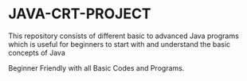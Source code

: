 # JAVA-CRT-PROJECT
This repository consists of different basic to advanced Java programs which is useful for beginners to start with and understand the basic concepts of Java

Beginner Friendly with all Basic Codes and Programs.
